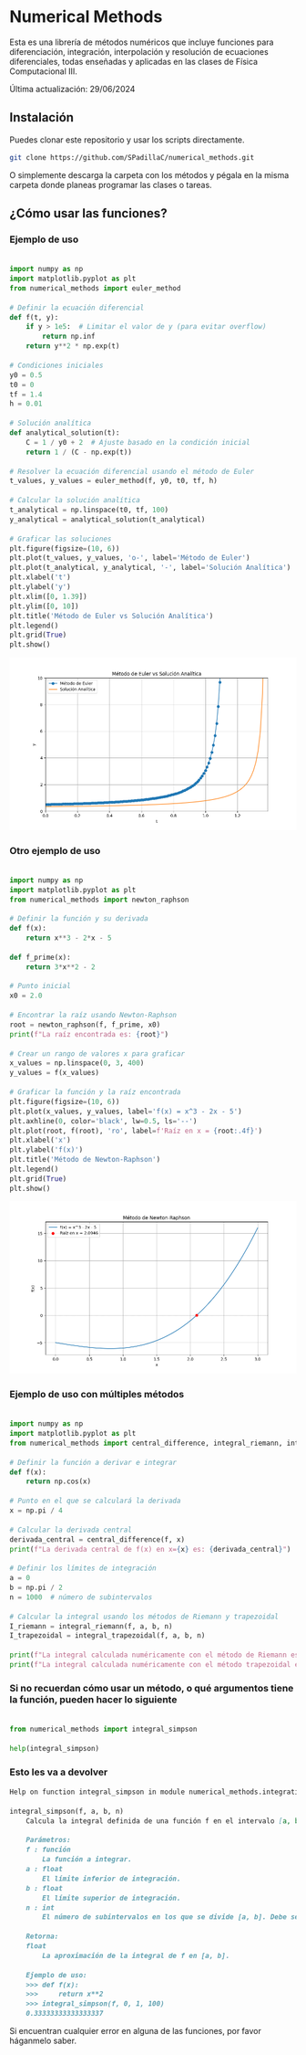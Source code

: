 # Numerical Methods

Esta es una librería de métodos numéricos que incluye funciones para diferenciación, integración, interpolación y resolución de ecuaciones diferenciales, todas enseñadas y aplicadas en las clases de Física Computacional III.

Última actualización: 29/06/2024

## Instalación

Puedes clonar este repositorio y usar los scripts directamente.

```sh
git clone https://github.com/SPadillaC/numerical_methods.git
```

O simplemente descarga la carpeta con los métodos y pégala en la misma carpeta donde planeas programar las clases o tareas.

## ¿Cómo usar las funciones?

### Ejemplo de uso

```python

import numpy as np
import matplotlib.pyplot as plt
from numerical_methods import euler_method

# Definir la ecuación diferencial
def f(t, y):
    if y > 1e5:  # Limitar el valor de y (para evitar overflow)
        return np.inf
    return y**2 * np.exp(t)

# Condiciones iniciales
y0 = 0.5
t0 = 0
tf = 1.4
h = 0.01

# Solución analítica
def analytical_solution(t):
    C = 1 / y0 + 2  # Ajuste basado en la condición inicial
    return 1 / (C - np.exp(t))

# Resolver la ecuación diferencial usando el método de Euler
t_values, y_values = euler_method(f, y0, t0, tf, h)

# Calcular la solución analítica
t_analytical = np.linspace(t0, tf, 100)
y_analytical = analytical_solution(t_analytical)

# Graficar las soluciones
plt.figure(figsize=(10, 6))
plt.plot(t_values, y_values, 'o-', label='Método de Euler')
plt.plot(t_analytical, y_analytical, '-', label='Solución Analítica')
plt.xlabel('t')
plt.ylabel('y')
plt.xlim([0, 1.39])
plt.ylim([0, 10])
plt.title('Método de Euler vs Solución Analítica')
plt.legend()
plt.grid(True)
plt.show()
```

![alt text](grafico1.png)

### Otro ejemplo de uso

```python

import numpy as np
import matplotlib.pyplot as plt
from numerical_methods import newton_raphson

# Definir la función y su derivada
def f(x):
    return x**3 - 2*x - 5

def f_prime(x):
    return 3*x**2 - 2

# Punto inicial
x0 = 2.0

# Encontrar la raíz usando Newton-Raphson
root = newton_raphson(f, f_prime, x0)
print(f"La raíz encontrada es: {root}")

# Crear un rango de valores x para graficar
x_values = np.linspace(0, 3, 400)
y_values = f(x_values)

# Graficar la función y la raíz encontrada
plt.figure(figsize=(10, 6))
plt.plot(x_values, y_values, label='f(x) = x^3 - 2x - 5')
plt.axhline(0, color='black', lw=0.5, ls='--')
plt.plot(root, f(root), 'ro', label=f'Raíz en x = {root:.4f}')
plt.xlabel('x')
plt.ylabel('f(x)')
plt.title('Método de Newton-Raphson')
plt.legend()
plt.grid(True)
plt.show()
```

![alt text](grafico2.png)

### Ejemplo de uso con múltiples métodos

```python

import numpy as np
import matplotlib.pyplot as plt
from numerical_methods import central_difference, integral_riemann, integral_trapezoidal

# Definir la función a derivar e integrar
def f(x):
    return np.cos(x)

# Punto en el que se calculará la derivada
x = np.pi / 4

# Calcular la derivada central
derivada_central = central_difference(f, x)
print(f"La derivada central de f(x) en x={x} es: {derivada_central}")

# Definir los límites de integración
a = 0
b = np.pi / 2
n = 1000  # número de subintervalos

# Calcular la integral usando los métodos de Riemann y trapezoidal
I_riemann = integral_riemann(f, a, b, n)
I_trapezoidal = integral_trapezoidal(f, a, b, n)

print(f"La integral calculada numéricamente con el método de Riemann es: {I_riemann}")
print(f"La integral calculada numéricamente con el método trapezoidal es: {I_trapezoidal}")
```

### Si no recuerdan cómo usar un método, o qué argumentos tiene la función, pueden hacer lo siguiente

```python

from numerical_methods import integral_simpson

help(integral_simpson)
```

### Esto les va a devolver

```md
Help on function integral_simpson in module numerical_methods.integration:

integral_simpson(f, a, b, n)
    Calcula la integral definida de una función f en el intervalo [a, b] utilizando la regla de Simpson.

    Parámetros:
    f : función
        La función a integrar.
    a : float
        El límite inferior de integración.
    b : float
        El límite superior de integración.
    n : int
        El número de subintervalos en los que se divide [a, b]. Debe ser par.

    Retorna:
    float
        La aproximación de la integral de f en [a, b].

    Ejemplo de uso:
    >>> def f(x):
    >>>     return x**2
    >>> integral_simpson(f, 0, 1, 100)
    0.33333333333333337
```

Si encuentran cualquier error en alguna de las funciones, por favor háganmelo saber.
